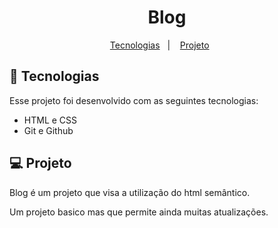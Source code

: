 <h1 align="center">Blog</h1>

<p align="center">
  <a href="#-tecnologias">Tecnologias</a>&nbsp;&nbsp;&nbsp;|&nbsp;&nbsp;&nbsp;
  <a href="#-projeto">Projeto</a>&nbsp;&nbsp;&nbsp;&nbsp;&nbsp;&nbsp;
</p>

## 🚀 Tecnologias

Esse projeto foi desenvolvido com as seguintes tecnologias:

- HTML e CSS
- Git e Github

## 💻 Projeto
<p>Blog é um projeto que visa a utilização do html semântico.</p>
<p>Um projeto basico mas que permite ainda muitas atualizações.</p>